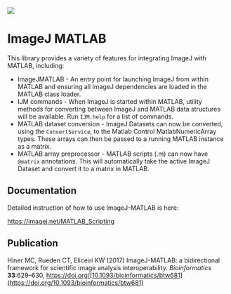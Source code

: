 [![](https://travis-ci.org/imagej/imagej-matlab.svg?branch=master)](https://travis-ci.org/imagej/imagej-matlab)

ImageJ MATLAB
=============

This library provides a variety of features for integrating ImageJ with MATLAB, including:

* ImageJMATLAB - An entry point for launching ImageJ from within MATLAB and ensuring all ImageJ dependencies are loaded in the MATLAB class loader.
* IJM commands - When ImageJ is started within MATLAB, utility methods for converting between ImageJ and MATLAB data structures will be available. Run `IJM.help` for a list of commands.
* MATLAB dataset conversion - ImageJ Datasets can now be converted, using the `ConvertService`, to the Matlab Control MatlabNumericArray types. These arrays can then be passed to a running MATLAB instance as a matrix.
* MATLAB array preprocessor - MATLAB scripts (.m) can now have `@matrix` annotations. This will automatically take the active ImageJ Dataset and convert it to a matrix in MATLAB.



## Documentation

Detailed instruction of how to use ImageJ-MATLAB is here:

https://imagej.net/MATLAB_Scripting



## Publication

Hiner MC, Rueden CT, Eliceiri KW (2017) ImageJ-MATLAB: a bidirectional framework for scientific image analysis interoperability. *Bioinformatics* **33**:629–630, https://doi.org/[10.1093/bioinformatics/btw681](https://doi.org/10.1093/bioinformatics/btw681)


